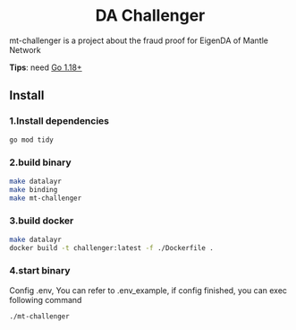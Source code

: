 <!--
parent:
  order: false
-->

<div align="center">
  <h1> DA Challenger </h1>
</div>

mt-challenger is a project about the fraud proof for EigenDA of Mantle Network

**Tips**: need [Go 1.18+](https://golang.org/dl/)

## Install

### 1.Install dependencies
```bash
go mod tidy
```

### 2.build binary
```bash
make datalayr
make binding
make mt-challenger
```

### 3.build docker
```bash
make datalayr
docker build -t challenger:latest -f ./Dockerfile .
```

### 4.start binary

Config .env, You can refer to .env_example, if config finished, you can exec following command

```bash
./mt-challenger
```

